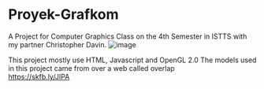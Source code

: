 # Proyek-Grafkom
A Project for Computer Graphics Class on the 4th Semester in ISTTS with my partner Christopher Davin.
![image](https://user-images.githubusercontent.com/63797376/132102994-f9f4b957-f3aa-412f-b121-e63c4ed38fcb.png)

This project mostly use HTML, Javascript and OpenGL 2.0
The models used in this project came from over a web called overlap <br>
https://skfb.ly/JIPA
